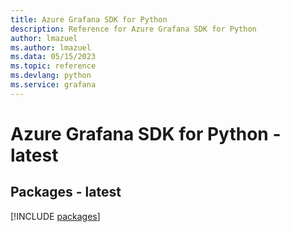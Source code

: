 ```yaml
---
title: Azure Grafana SDK for Python
description: Reference for Azure Grafana SDK for Python
author: lmazuel
ms.author: lmazuel
ms.data: 05/15/2023
ms.topic: reference
ms.devlang: python
ms.service: grafana
---
```

# Azure Grafana SDK for Python - latest
## Packages - latest
[!INCLUDE [packages](grafana-index.md)]
